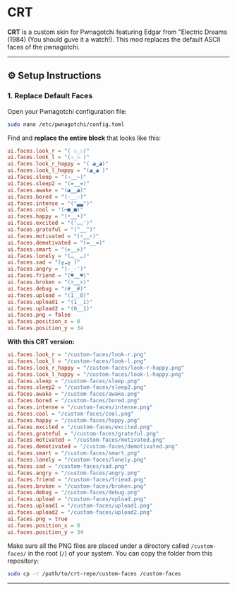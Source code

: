# CRT

**CRT** is a custom skin for Pwnagotchi featuring Edgar from "Electric Dreams (1984) (You should guve it a watch!). This mod replaces the default ASCII faces of the pwnagotchi.

---

## ⚙️ Setup Instructions

### 1. Replace Default Faces

Open your Pwnagotchi configuration file:

```bash
sudo nano /etc/pwnagotchi/config.toml
```

Find and **replace the entire block** that looks like this:

```toml
ui.faces.look_r = "( ⚆_⚆)"
ui.faces.look_l = "(☉_☉ )"
ui.faces.look_r_happy = "( ◕‿◕)"
ui.faces.look_l_happy = "(◕‿◕ )"
ui.faces.sleep = "(⇀‿‿↼)"
ui.faces.sleep2 = "(≖‿‿≖)"
ui.faces.awake = "(◕‿‿◕)"
ui.faces.bored = "(-__-)"
ui.faces.intense = "(°▃▃°)"
ui.faces.cool = "(⌐■_■)"
ui.faces.happy = "(•‿‿•)"
ui.faces.excited = "(ᵔ◡◡ᵔ)"
ui.faces.grateful = "(^‿‿^)"
ui.faces.motivated = "(☼‿‿☼)"
ui.faces.demotivated = "(≖__≖)"
ui.faces.smart = "(✜‿‿✜)"
ui.faces.lonely = "(ب__ب)"
ui.faces.sad = "(╥☁╥ )"
ui.faces.angry = "(-_-')"
ui.faces.friend = "(♥‿‿♥)"
ui.faces.broken = "(☓‿‿☓)"
ui.faces.debug = "(#__#)"
ui.faces.upload = "(1__0)"
ui.faces.upload1 = "(1__1)"
ui.faces.upload2 = "(0__1)"
ui.faces.png = false
ui.faces.position_x = 0
ui.faces.position_y = 34
```

**With this CRT version:**

```toml
ui.faces.look_r = "/custom-faces/look-r.png"
ui.faces.look_l = "/custom-faces/look-l.png"
ui.faces.look_r_happy = "/custom-faces/look-r-happy.png"
ui.faces.look_l_happy = "/custom-faces/look-l-happy.png"
ui.faces.sleep = "/custom-faces/sleep.png"
ui.faces.sleep2 = "/custom-faces/sleep2.png"
ui.faces.awake = "/custom-faces/awake.png"
ui.faces.bored = "/custom-faces/bored.png"
ui.faces.intense = "/custom-faces/intense.png"
ui.faces.cool = "/custom-faces/cool.png"
ui.faces.happy = "/custom-faces/happy.png"
ui.faces.excited = "/custom-faces/excited.png"
ui.faces.grateful = "/custom-faces/grateful.png"
ui.faces.motivated = "/custom-faces/motivated.png"
ui.faces.demotivated = "/custom-faces/demotivated.png"
ui.faces.smart = "/custom-faces/smart.png"
ui.faces.lonely = "/custom-faces/lonely.png"
ui.faces.sad = "/custom-faces/sad.png"
ui.faces.angry = "/custom-faces/angry.png"
ui.faces.friend = "/custom-faces/friend.png"
ui.faces.broken = "/custom-faces/broken.png"
ui.faces.debug = "/custom-faces/debug.png"
ui.faces.upload = "/custom-faces/upload.png"
ui.faces.upload1 = "/custom-faces/upload1.png"
ui.faces.upload2 = "/custom-faces/upload2.png"
ui.faces.png = true
ui.faces.position_x = 0
ui.faces.position_y = 34
```

Make sure all the PNG files are placed under a directory called `/custom-faces/` in the root (`/`) of your system. You can copy the folder from this repository:

```bash
sudo cp -r /path/to/crt-repo/custom-faces /custom-faces
```

---
